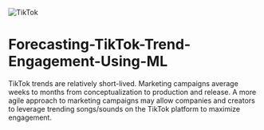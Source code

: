 ![TikTok](https://assets.stickpng.com/images/627bb7ba2bc3a3762a1d0b95.png)

# Forecasting-TikTok-Trend-Engagement-Using-ML
TikTok trends are relatively short-lived. Marketing campaigns average weeks to months from conceptualization to production and release. A more agile approach to marketing campaigns may allow companies and creators to leverage trending songs/sounds on the TikTok platform to maximize engagement.
